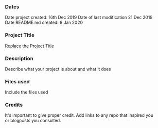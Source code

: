 ### Dates
Date project created: 16th Dec 2019
Date of last modification 21 Dec 2019
Date README.md created: 8 Jan 2020

### Project Title
Replace the Project Title

### Description
Describe what your project is about and what it does

### Files used
Include the files used

### Credits
It's important to give proper credit. Add links to any repo that inspired you or blogposts you consulted.

